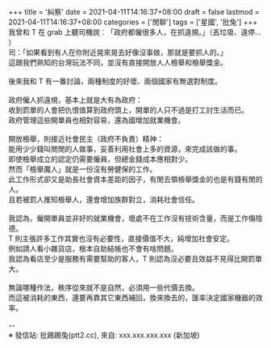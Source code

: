 +++
title = '糾察'
date = 2021-04-11T14:16:37+08:00
draft = false
lastmod = 2021-04-11T14:16:37+08:00
categories = ['閒聊']
tags = ['星國', '批兔']
+++
我曾和 T 在 grab 上聽司機說︰「政府都僱很多人，在抓違規。」（丟垃圾、違停… ）<br>
司：「如果看到有人在你附近晃來晃去好像沒事做，那就是要抓人的。」<br>
這跟我們熟知的台灣玩法不同，並沒有直接開放人人檢舉和檢舉獎金。<br>
<br>
後來我和 T 有一番討論，兩種制度的好壞、兩個國家有無選對制度。<br>
<br>
政府僱人抓違規，基本上就是大有為政府：<br>
收到罰單的人會把仇恨值算到政府頭上，開單的人只不過是打工討生活而已。<br>
政府管理這些開單員也相對容易，還為國增加就業機會。<br>
<br>
開放檢舉，則接近社會民主（政府不負責）精神：<br>
能用少少錢叫閒閒的人做事，妥善利用社會上多的資源，來完成該做的事。<br>
即使檢舉成立的認定仍需要僱員，但總金錢成本應相對少。<br>
然而「檢舉魔人」就是一份沒有勞健保的工作。<br>
此工作形式卻又是助長社會資本差距的因子，有閒去領檢舉獎金的也是有錢有閒的人。<br>
且若被罰人推知檢舉人，還會增加族群對立，消耗社會信任。<br>
<br>
我認為，僱開單員並非好的就業機會，壞處不在工作沒有技術含量，而是工作傷陰德。<br>
T 則主張許多工作其實也沒有必要性，直接價值不大，純增加社會安定。<br>
例如請人看小雜貨店，根本自助結帳也不會有啥問題。<br>
我認為看店至少是服務有需要幫助的客人，T 則認為沒必要且效益不見得比開罰單大。<br>
<br>
無論哪種作法，秩序從來就不是自然，必須用一些代價去換。<br>
而這被消耗的東西，還要再靠其它東西補回，換來換去的，匯率決定國家機器的效率。<br>
<br>
--<br>
※ 發信站: 批踢踢兔(ptt2.cc), 來自: xxx.xxx.xxx.xxx (新加坡)<br>
